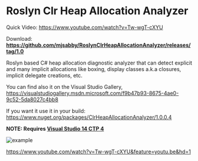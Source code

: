 Roslyn Clr Heap Allocation Analyzer
===================================

Quick Video: https://www.youtube.com/watch?v=Tw-wgT-cXYU

Download: **https://github.com/mjsabby/RoslynClrHeapAllocationAnalyzer/releases/tag/1.0**

Roslyn based C# heap allocation diagnostic analyzer that can detect explicit and many implicit allocations like boxing, display classes a.k.a closures, implicit delegate creations, etc.

You can find also it on the Visual Studio Gallery, https://visualstudiogallery.msdn.microsoft.com/f9b47b93-8675-4ae0-9c52-5da8027c4bb8

If you want it use it in your build: https://www.nuget.org/packages/ClrHeapAllocationAnalyzer/1.0.0.4

**NOTE: Requires [Visual Studio 14 CTP 4](http://www.visualstudio.com/en-us/downloads/visual-studio-14-ctp-vs.aspx)**

![example](https://cloud.githubusercontent.com/assets/1930559/4606581/2a027d08-5225-11e4-8d4e-686c204a1267.png)

https://www.youtube.com/watch?v=Tw-wgT-cXYU&feature=youtu.be&hd=1